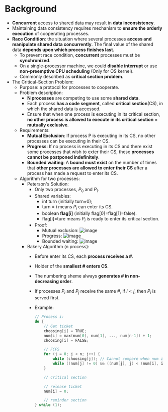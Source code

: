 # Background
- **Concurrent** access to shared data may result in **data inconsistency**.
- Maintaining data consistency requires mechanism to **ensure the orderly execution** of cooperating processes.
- **Race Condition**: the situation where several processes **access and manipulate shared data concurrently**. The final value of the shared data **depends upon which process finishes last**.
  - To prevent race condition, **concurrent** processes must be **synchronized**.
  - On a single-processor machine, we could **disable interrupt** or use **non-preemptive CPU scheduling** (Only for OS kernel).
  - Commonly described as **critical section problem**.
- The Critical-Section Problem:
  - Purpose: a protocol for processes to cooperate.
  - Problem description:
    - **N processes** are competing to use some **shared data**.
    - Each process **has a code segment**, called **critical section**(CS), in which the shared data is accessed.
    - Ensure that when one process is executing in its critical section, **no other process is allowed to execute in its critical section** = **mutually exclusive**.
  - Requirements:
    - **Mutual Exclusion**: If process P is executing in its CS, no other processes can be executing in their CS.
    - **Progress**: If no process is executing in its CS and there exist some processes that wish to exter their CS, these **processes cannot be postponed indefinitely**.
    - **Bounded waiting**: A **bound must exist** on the number of times that **other processes are allowed to enter their CS** after a process has made a request to enter its CS.
  - Algorithm for two processes:
    - Peterson's Solution:
      - Only two processes, $P_{0}$ and $P_{1}$.
      - Shared variables:
        - int turn (initially turn=0);
        - turn = i means $P_{i}$ can enter its CS.
        - boolean **flag[i]** (initially flag[0]=flag[1]=false).
        - flag[i]=ture means $P_{i}$ is ready to enter its critical section.
      - Proof:
        - Mutual exclusion: ![image](https://github.com/user-attachments/assets/27ca05cf-ba39-4457-b84b-117135a2520c)
        - Progress: ![image](https://github.com/user-attachments/assets/0e3e4124-39db-4c93-84d4-78f6007e4f98)
        - Bounded waiting: ![image](https://github.com/user-attachments/assets/d4920b80-7464-433d-8e3d-9033fbef85fc)
    - Bakery Algorithm (n process):
      - Before enter its CS, each **process receives a #**.
      - Holder of the **smallest # enters CS**.
      - The numbering sheme always **generates # in non-decreasing order**.
      - If processes $P_{i}$ and $P_{j}$ receive the same #, if $i<j$, then $P_{i}$ is served first.
      - Example:

        ```c
        // Process i:
        do {
            // Get ticket
            choosing[i] = TRUE;
            num[i] = max(num[0], num[1], ..., num[n-1]) + 1;
            choosing[i] = FALSE;

            // FCFS
            for (j = 0; j < n; j++) {
                while (choosing[j]); // Cannot compare when num is being modified
                while ((num[j] != 0) && ((num[j], j) < (num[i], i)));
            }

            // critical section

            // release ticket
            num[i] = 0;

            // reminder section
        } while (1);


